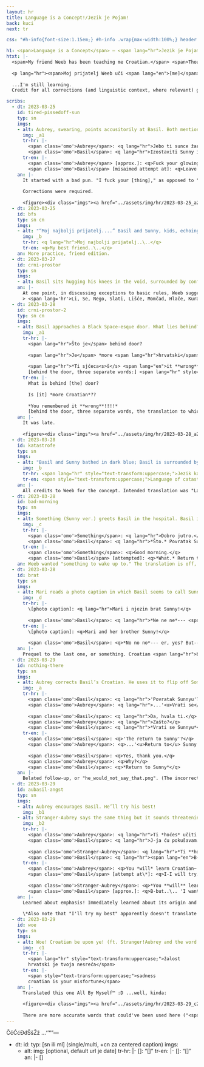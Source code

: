 ```yaml
---
layout: hr
title: Language is a Concept!/Jezik je Pojam!
back: kuci
next: tr

css: "#h-info{font-size:1.15em;} #h-info .wrap{max-width:100%;} header p{margin:1em 0;} header [lang=hr]{font-style:italic;} [lang=en]{font-style:normal;} .an{font-size:1.05em;} .an figure img{margin:.5em 0 -.5em;} .an figcaption p{margin:1em 0; font-size:.75em;} #bfs p{text-align:center;} #crni-prostor hr{display:none;} #crni-prostor .an{margin-top:-.5em;} blockquote{border-left:.25em solid #82858f; padding-left:1em;} .tr-hr [lang=hr] strong{text-transform:uppercase;} .nob{font-weight:normal !important;} #crni-prostor-2 .an figure{margin:.25em 0 -.25em;}"

h1: <span>Language is a Concept</span> – <span lang="hr">Jezik je Pojam</span>
htxt: |-
  <span>My friend Weeb has been teaching me Croatian.</span> <span>Thought it would be fun to make a character speak it.</span> <span>These spawned!</span>
  
  <p lang="hr"><span>Moj prijatelj Weeb uči <span lang="en">[me]</span> hrvatski.</span> <span>Ja <span lang="en">[was think] [i have no idea what to do for the rest here.]</span></span></p>
  
  ...I'm still learning.  
  Credit for all corrections (and linguistic context, where relevant) goes straight to Weeb!

scribs:
  - dt: 2023-03-25
    id: tired-pissedoff-sun
    typ: sn
    imgs:
    - alt: Aubrey, swearing, points accusitorily at Basil. Both mention some form of “sun,” which confuses Kel (who stands alongside a blank-faced Sunny). An artist’s note mentions, to translate, I “used google translate & ran it thru search results. probably off, oprostite(?)… isprike??”
      img: _a1
      tr-hr: |-
        <span class='omo'>Aubrey</span>: <q lang="hr">Jebo ti sunce žarko!</q>  
        <span class='omo'>Basil</span>: <q lang="hr">Izostaviti Sunny iz ovoga..\..</q>
      tr-en: |-
        <span class='omo'>Aubrey</span> [approx.]: <q>Fuck your glowing sun!</q>  
        <span class='omo'>Basil</span> [misaimed attempt at]: <q>Leave Sunny out of this..\..</q>
    an: |-
      It started with a bad pun. "I fuck your [thing]," as opposed to "fuck *you*," is [a common insult](https://piped.video/watch?v=JpRqxbtAnHw&t=74) in Croatian; it's akin to saying "fuck the sun whose glow you bask in." (Video features Serbian actors but the example serves nonetheless.) Yeah, I know, I know, using a foreign language for the express purpose of swearing; the "sun" pun was too good (awful?) to pass up.
      
      Corrections were required.
      
      <figure><div class="imgs"><a href="../assets/img/hr/2023-03-25_a2.png"><img src="../assets/img/hr/2023-03-25_a2.png" alt="A+ for Aubrey, who corrects B-grade Basil (details below). He apologizes; “Oprosti, oprosti…”" title="A+ for Aubrey, who corrects B-grade Basil (details below). He apologizes; “Oprosti, oprosti…”"></a></div><figcaption><p>Aubrey was given an “A+”; normally the verb <span lang="hr">jeb-</span> (fuck) would be subject to grammatical gender (technically <q lang="hr">jeb<b>a</b>o,</q> because the speaker's gender =/= the verb’s) but this gets ignored a lot in practice because people aren’t thinking about grammatical correctness when cursing someone out. Wild.</p><p>Basil, on the other hand, got a “B”-grade. 1)&nbsp;<span lang="hr">Izostaviti</span> = “omit,” ≠ “leave out;” 2)&nbsp;“into this” = “<span lang="hr">u ovo</span>”; and 3)&nbsp;“Sunny” needs a “<span lang="hr">-ja</span>” for grammar reasons I have yet to fully grasp. Thus, corrected sentence: <q lang="hr">Ne miješaj Sunnyja u ovo.</q> (Basil got a B anyway, though, because if <span lang="hr">izostaviti</span> <em>had</em> been right, the resulting <q lang="hr">Izostavi Sunnyja iz ovoga</q> would’ve been much closer!)</p><p>Finally, turns out both apology words were relevant, but in different contexts. <span lang="hr">Oprosti</span> = “forgive me,” which is used more casually than its English analogue.</p></figcaption></figure>
  - dt: 2023-03-25
    id: bfs
    typ: sn cn
    imgs:
    - alt: "“Moj najbolji prijatelj....” Basil and Sunny, kids, echoing their poses in the “Basil tagged you” picture: Basil rests his head on Sunny’s, his arms wrapped around Sunny’s neck. (Sunny looks vaguely uncomfortable.)"
      img: _b
      tr-hr: <q lang="hr">Moj najbolji prijatelj..\..</q>
      tr-en: <q>My best friend..\..</q>
    an: More practice, friend edition.
  - dt: 2023-03-27
    id: crni-prostor
    typ: sn
    imgs:
    - alt: Basil sits hugging his knees in the void, surrounded by confusing words.
    an: |-
      At one point, in discussing exceptions to basic rules, Weeb suggested (to paraphrase) "Pull a Sunny! Acknowledge existence of [weirdness], then *damn the word to ~~hell~~ Black Space*." Thus, <span lang="hr" class="noi">hrvatski</span>!Basil's special hell, consisting entirely of words that (as of writing, March&nbsp;30) I have mostly *no goddamn clue* how to translate:
      > <span lang='hr'>Li, Se, Nego, Slati, Lišće, Momčad, Hlače, Kurac, Naime, Htjeti, Zbog, Koji, Granje, Dvoje, Petorica, Vidjevši, Bih, Svoj, Radi, Moći, A, Si, Niočemu, Zar, Nemoj</span>
  - dt: 2023-03-28
    id: crni-prostor-2
    typ: sn cn
    imgs:
    - alt: Basil approaches a Black Space-esque door. What lies behind? More Croatian?! Oh, god, he remembered it wrong!!!!
      img: _a1
      tr-hr: |-
        <span lang="hr">Što je</span> behind door?
        
        <span lang="hr">Je</span> *more <span lang="hr">hrvatski</span>*??
        
        <span lang="hr">*Ti sjćeca<s>š</s> <span lang="en">it **wrong**</span>!!!!*</span>  
        [behind the door, three separate words:] <span lang="hr" style="text-transform:uppercase;">Ni. O. Čemu.</span>
      tr-en: |-
        What is behind [the] door?
        
        Is [it] *more Croatian*??
        
        *You remembered it **wrong**!!!!*  
        [behind the door, three separate words, the translation to which I still do not know:] <span lang="hr" style="text-transform:uppercase;">Ni. O. Čemu.</span>
    an: |-
      It was late.
      
      <figure><div class="imgs"><a href="../assets/img/hr/2023-03-28_a2.png"><img src="../assets/img/hr/2023-03-28_a2.png" alt="In which Basil runs away while Stranger-but-Aubrey demands he learn Croatian."></a></div><figcaption><p><span class="omo">Stranger-Aubrey</span>: <q lang="hr">Ti <em lang="en" class="nob">will</em> učiti hrvatski!</q> = <q>You <em>will</em> learn Croatian!</q><br><span class="omo">Basil</span>: <q><em>No!!!</em></q> / <span class="omo">Stranger-Aubrey</span>: <em><q lang="hr">Ne???</q></em> (=<q>no</q>) / <span class="omo">Basil</span>: <q lang="hr">N-<em>ne!!!</em></q><br><span class="omo">Stranger-Aubrey</span>: <q lang="hr">Što nije <em lang="en" class="nob">clicking</em>??!!!</q> = <q>What isn’t <em>clicking</em>??!!!</q></p></figcaption></figure>
  - dt: 2023-03-28
    id: katastrofe
    typ: sn
    imgs:
    - alt: "Basil and Sunny bathed in dark blue; Basil is surrounded by his Something, which also happens to be all the confusing words from earlier. He mutters “Ni o čemu” repeatedly. Caption below:"
      img: _b
      tr-hr: <span lang="hr" style="text-transform:uppercase;">Jezik katastrofe.</span>
      tr-en: <span style="text-transform:uppercase;">Language of catastrophe.</span>
    an: |-
      All credits to Weeb for the concept. Intended translation was "Language [Catastrophe](https://piped.garudalinux.org/watch?v=WB5XqJJHzC8)" but it accidentally turned into "Language *of* Catastrophe," which is IMO funnier.
  - dt: 2023-03-28
    id: bad-morning
    typ: sn
    imgs:
    - alt: Something (Sunny ver.) greets Basil in the hospital. Basil is displeased.
      img: _c
      tr-hr: |-
        <span class='omo'>Something</span>: <q lang="hr">Dobro jutro.</q>  
        <span class='omo'>Basil</span>: <q lang="hr">*Što.* Povratak Sunnyu..\..</q>
      tr-en: |-
        <span class='omo'>Something</span>: <q>Good morning.</q>  
        <span class='omo'>Basil</span> [attempted]: <q>*What.* Return to Sunny..\..</q>
    an: Weeb wanted "something to wake up to." The translation is off, alas..\..
  - dt: 2023-03-28
    id: brat
    typ: sn
    imgs:
    - alt: Mari reads a photo caption in which Basil seems to call Sunny a “brat.” Basil is flustered.
      img: _d
      tr-hr: |-
        \[photo caption]: <q lang="hr">Mari i njezin brat Sunny!</q>
        
        <span class='omo'>Basil</span>: <q lang="hr">*Ne ne ne*--- <span lang="en">er</span>, da? <span lang="en">But</span>---</q>
      tr-en: |-
        \[photo caption]: <q>Mari and her brother Sunny!</q>
        
        <span class='omo'>Basil</span>: <q>*No no no*--- er, yes? But---</q>
    an: |-
      Prequel to the last one, or something. Croatian <span lang="hr">brat</span> is actually pronounced similarly to English "brother," with the <i>a</i> in <span lang="hr">brat</span> sounding like "<u>a</u>bout," but you wouldn't get that from writing alone.
  - dt: 2023-03-29
    id: nothing-there
    typ: sn
    imgs:
    - alt: Aubrey corrects Basil’s Croatian. He uses it to flip off Something. There’s nothing there.
      img: _a
      tr-hr: |-
        <span class='omo'>Basil</span>: <q lang="hr">'Povratak Sunnyu'?</q>  
        <span class='omo'>Aubrey</span>: <q lang="hr">...'<u>Vrati se</u> Sunnyu'?</q>
        
        <span class='omo'>Basil</span>: <q lang="hr">Da, hvala ti.</q>  
        <span class='omo'>Aubrey</span>: <q lang="hr">Zašto?</q>  
        <span class='omo'>Basil</span>: <q lang="hr">*Vrati se Sunnyu*</q>
      tr-en: |-
        <span class='omo'>Basil</span>: <q>'The return to Sunny'?</q>  
        <span class='omo'>Aubrey</span>: <q>...'<u>Return to</u> Sunny'?</q>
        
        <span class='omo'>Basil</span>: <q>Yes, thank you.</q>  
        <span class='omo'>Aubrey</span>: <q>Why?</q>  
        <span class='omo'>Basil</span>: <q>*Return to Sunny*</q>
    an: |-
      Belated follow-up, or "he_would_not_say_that.png". (The incorrect version uses "return" as a noun, e.g. "the return [recurrence] of the errors;" correction uses "return" as a verb, e.g. "return [go back] to the source.")
  - dt: 2023-03-29
    id: aubasil-angst
    typ: sn
    imgs:
    - alt: Aubrey encourages Basil. He’ll try his best!
      img: _b1
    - alt: Stranger-Aubrey says the same thing but it sounds threatening. Basil’s struggling….
      img: _b2
      tr-hr: |-
        <span class='omo'>Aubrey</span>: <q lang="hr">Ti *hoćes* učiti hrvatski~!</q>  
        <span class='omo'>Basil</span>: <q lang="hr">J-ja ću pokušavam... moj najbolji!!</q>
        
        <span class='omo'>Stranger-Aubrey</span>: <q lang="hr">*Ti **hoćes** učiti hrvatki*</q>  
        <span class='omo'>Basil</span>: <q lang="hr"><span lang="en">B-but..\..</span> hoćes ≠ želim... ž-željeti... ja ne znam..\..</q>
      tr-en: |-
        <span class='omo'>Aubrey</span>: <q>You *will* learn Croatian~!</q>  
        <span class='omo'>Basil</span> [attempt at\*]: <q>I-I will try... my best!!</q>
        
        <span class='omo'>Stranger-Aubrey</span>: <q>*You **will** learn Croatian*</q>  
        <span class='omo'>Basil</span> [approx.]: <q>B-but..\.. 'I want' ≠ 'I wish'... 't-to wish'... I don't know..\..</q>
    an: |-
      Learned about emphasis! Immediately learned about its origin and a very weird use case. ("<span lang="hr">Htjeti</span>" is very much one of the Cursed Words.) Who knew the simple act of desiring (and/or, desiring *to do*) could be so fraught...!
      
      \*Also note that "I'll try my best" apparently doesn't translate as a phrase, for lack of the concept of 'doing one's best.' An alternate approximation is <q lang="hr">Ja ću dati sve od sebe,</q> literally "I will give everything from myself."
  - dt: 2023-03-29
    id: woe
    typ: sn
    imgs:
    - alt: Woe! Croatian be upon ye! (ft. Stranger!Aubrey and the word “htjeti”)
      img: _c1
      tr-hr: |-
        <span lang="hr" style="text-transform:uppercase;">žalost  
        hrvatski je tvoja nesreća</span>
      tr-en: |-
        <span style="text-transform:uppercase;">sadness  
        croatian is your misfortune</span>
    an: |-
      Translated this one All By Myself™ :D ...well, kinda:
      
      <figure><div class="imgs"><a href="../assets/img/hr/2023-03-29_c2.png"><img src="../assets/img/hr/2023-03-29_c2.png" alt="A winding canvas showing off the translation process." title="A winding canvas showing off the translation process."></a></div><figcaption><p>I tend to circle around the canvas when sketching, which is a perfectly reasonable order in which to do/write things. Essentially: started with <a href="https://knowyourmeme.com/memes/woe-plague-be-upon-ye">the original meme</a>’s words (“Woe! Croatian be upon ye!”) → changed the grammar & exact word meanings (mostly because “be upon ye” <a href="https://idioms.thefreedictionary.com/be+upon">wtf even</a>) → “sad! Croatian is your problem” → shoved the words I didn’t know into an auto-translator and general search → duct-taped it all together → <em>Memeage Complete</em>.</p></figcaption></figure>
      
      There are more accurate words that could've been used here ("<span lang="hr">jad</span>" for woe, and "<span lang="hr">nesreća</span>" *technically* means "misfortune" or "trouble" but more commonly conveys "accident" or "disaster") but I *think* I got the gist down anyway.
---
```

ČčĆćĐđŠšŽž
…‘’“”—

  - dt: 
    id: 
    typ: [sn ili ml] (single/multi, +cn za centered caption)
    imgs:
    - alt: 
      img: [optional, default url je date]
      tr-hr: |-
        <span class="omo">[]</span>: <q lang="hr">[]</q>
      tr-en: |-
        <span class="omo">[]</span>: <q>[]</q>
    an: |-
      []